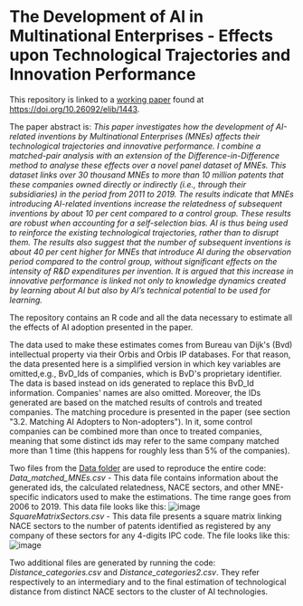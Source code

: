 # The Development of Al in Multinational Enterprises - Effects upon Technological Trajectories and Innovation Performance #

This repository is linked to a [working paper](https://doi.org/10.26092/elib/1443) found at https://doi.org/10.26092/elib/1443.

The paper abstract is:
*This paper investigates how the development of AI-related inventions by Multinational Enterprises (MNEs) affects their technological trajectories and innovative performance. I combine a matched-pair analysis with an extension of the Difference-in-Difference method to analyse these effects over a novel panel dataset of MNEs. This dataset links over 30 thousand MNEs to more than 10 million patents that these companies owned directly or indirectly (i.e., through their subsidiaries) in the period from 2011 to 2019. The results indicate that MNEs introducing AI-related inventions increase the relatedness of subsequent inventions by about 10 per cent compared to a control group. These results are robust when accounting for a self-selection bias. AI is thus being used to reinforce the existing technological trajectories, rather than to disrupt them. The results also suggest that the number of subsequent inventions is about 40 per cent higher for MNEs that introduce AI during the observation period compared to the control group, without significant effects on the intensity of R&D expenditures per invention. It is argued that this increase in innovative performance is linked not only to knowledge dynamics created by learning about AI but also by AI’s technical potential to be used for learning.*

The repository contains an R code and all the data necessary to estimate all the effects of AI adoption presented in the paper. 

The data used to make these estimates comes from Bureau van Dijk's (Bvd) intellectual property via their Orbis and Orbis IP databases. For that reason, the data presented here is a simplified version in which key variables are omitted,e.g., BvD_Ids of companies, which is BvD's proprietary identifier. The data is based instead on ids generated to replace this BvD_Id information. Companies' names are also omitted. Moreover, the IDs generated are based on the matched results of controls and treated companies. The matching procedure is presented in the paper (see section "3.2. Matching AI Adopters to Non-adopters"). In it, some control companies can be combined more than once to treated companies, meaning that some distinct ids may refer to the same company matched more than 1 time (this happens for roughly less than 5% of the companies).

Two files from the [Data folder](https://github.com/matheusleusin/AI_and_MNEs/tree/main/Data) are used to reproduce the entire code:
*Data_matched_MNEs.csv* - This data file contains information about the generated ids, the calculated relatedness, NACE sectors, and other MNE-specific indicators used to make the estimations. The time range goes from 2006 to 2019. This data file looks like this:
![image](https://user-images.githubusercontent.com/58182885/158807937-76bb68f0-4778-423d-8cc1-c6a8fa9f3dff.png)
*SquareMatrixSectors.csv* - This data file presents a square matrix linking NACE sectors to the number of patents identified as registered by any company of these sectors for any 4-digits IPC code. The file looks like this:
![image](https://user-images.githubusercontent.com/58182885/158806643-2223ead0-b47b-46e8-898d-662cf28539d3.png)

Two additional files are generated by running the code: *Distance_categories.csv* and *Distance_categories2.csv*. They refer  respectively to an intermediary and to the final estimation of technological distance from distinct NACE sectors to the cluster of AI technologies.
